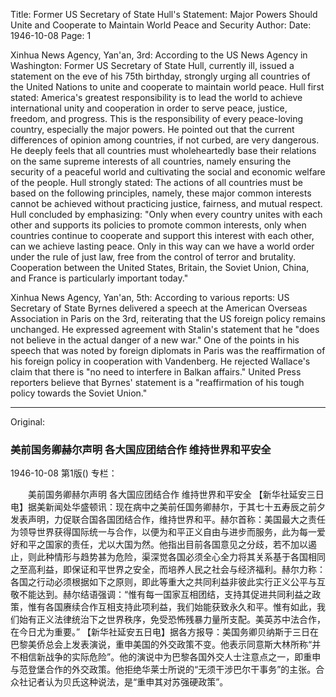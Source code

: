 Title: Former US Secretary of State Hull's Statement: Major Powers Should Unite and Cooperate to Maintain World Peace and Security
Author:
Date: 1946-10-08
Page: 1

Xinhua News Agency, Yan'an, 3rd: According to the US News Agency in Washington: Former US Secretary of State Hull, currently ill, issued a statement on the eve of his 75th birthday, strongly urging all countries of the United Nations to unite and cooperate to maintain world peace. Hull first stated: America's greatest responsibility is to lead the world to achieve international unity and cooperation in order to serve peace, justice, freedom, and progress. This is the responsibility of every peace-loving country, especially the major powers. He pointed out that the current differences of opinion among countries, if not curbed, are very dangerous. He deeply feels that all countries must wholeheartedly base their relations on the same supreme interests of all countries, namely ensuring the security of a peaceful world and cultivating the social and economic welfare of the people. Hull strongly stated: The actions of all countries must be based on the following principles, namely, these major common interests cannot be achieved without practicing justice, fairness, and mutual respect. Hull concluded by emphasizing: "Only when every country unites with each other and supports its policies to promote common interests, only when countries continue to cooperate and support this interest with each other, can we achieve lasting peace. Only in this way can we have a world order under the rule of just law, free from the control of terror and brutality. Cooperation between the United States, Britain, the Soviet Union, China, and France is particularly important today."

Xinhua News Agency, Yan'an, 5th: According to various reports: US Secretary of State Byrnes delivered a speech at the American Overseas Association in Paris on the 3rd, reiterating that the US foreign policy remains unchanged. He expressed agreement with Stalin's statement that he "does not believe in the actual danger of a new war." One of the points in his speech that was noted by foreign diplomats in Paris was the reaffirmation of his foreign policy in cooperation with Vandenberg. He rejected Wallace's claim that there is "no need to interfere in Balkan affairs." United Press reporters believe that Byrnes' statement is a "reaffirmation of his tough policy towards the Soviet Union."



<hr /> 

Original: 


### 美前国务卿赫尔声明  各大国应团结合作  维持世界和平安全

1946-10-08
第1版()
专栏：

　　美前国务卿赫尔声明
    各大国应团结合作
    维持世界和平安全
    【新华社延安三日电】据美新闻处华盛顿讯：现在病中之美前任国务卿赫尔，于其七十五寿辰之前夕发表声明，力促联合国各国团结合作，维持世界和平。赫尔首称：美国最大之责任为领导世界获得国际统一与合作，以便为和平正义自由与进步而服务，此为每一爱好和平之国家的责任，尤以大国为然。他指出目前各国意见之分歧，若不加以遏止，则此种情形与趋势甚为危险，渠深觉各国必须全心全力将其关系基于各国相同之至高利益，即保证和平世界之安全，而培养人民之社会与经济福利。赫尔力称：各国之行动必须根据如下之原则，即此等重大之共同利益非彼此实行正义公平与互敬不能达到。赫尔结语强调：“惟有每一国家互相团结，支持其促进共同利益之政策，惟有各国赓续合作互相支持此项利益，我们始能获致永久和平。惟有如此，我们始有正义法律统治下之世界秩序，免受恐怖残暴力量所支配。美英苏中法合作，在今日尤为重要。”
    【新华社延安五日电】据各方报导：美国务卿贝纳斯于三日在巴黎美侨总会上发表演说，重申美国的外交政策不变。他表示同意斯大林所称“并不相信新战争的实际危险”。他的演说中为巴黎各国外交人士注意点之一，即重申与范登堡合作的外交政策。他拒绝华莱士所说的“无须干涉巴尔干事务”的主张。合众社记者认为贝氏这种说法，是“重申其对苏强硬政策”。
